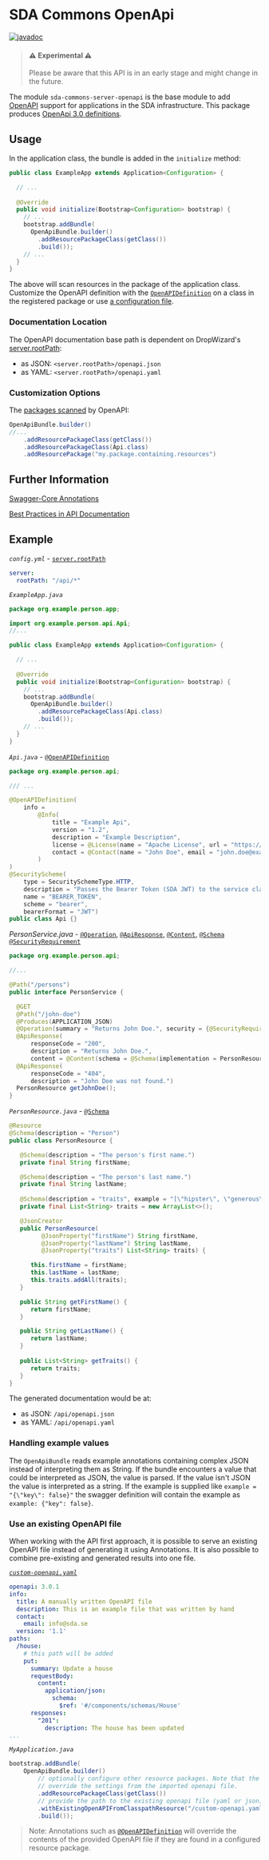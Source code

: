 # SDA Commons OpenApi

[![javadoc](https://javadoc.io/badge2/org.sdase.commons/sda-commons-server-openapi/javadoc.svg)](https://javadoc.io/doc/org.sdase.commons/sda-commons-server-openapi)

> #### ⚠️ Experimental ⚠
>
> Please be aware that this API is in an early stage and might change in the future.
>

The module `sda-commons-server-openapi` is the base module to add
[OpenAPI](https://github.com/swagger-api/swagger-core) support for applications in the
SDA infrastructure.
This package produces [OpenApi 3.0 definitions](https://swagger.io/docs/specification/basic-structure/).

## Usage

In the application class, the bundle is added in the `initialize` method:

```java
public class ExampleApp extends Application<Configuration> {

  // ...
  
  @Override
  public void initialize(Bootstrap<Configuration> bootstrap) {
    // ...
    bootstrap.addBundle(
      OpenApiBundle.builder()
        .addResourcePackageClass(getClass())
        .build());
    // ...
  }
}
```

The above will scan resources in the package of the application class.
Customize the OpenAPI definition with the [`OpenAPIDefinition`](https://github.com/swagger-api/swagger-core/wiki/Swagger-2.X---Annotations#OpenAPIDefinition)
on a class in the registered package or use [a configuration file](https://github.com/swagger-api/swagger-core/wiki/Swagger-2.X---Integration-and-Configuration#configuration-file).

### Documentation Location
 
The OpenAPI documentation base path is dependent on DropWizard's [server.rootPath](https://www.dropwizard.io/en/release-2.0.x/manual/configuration.html):

- as JSON: ```<server.rootPath>/openapi.json``` 
- as YAML: ```<server.rootPath>/openapi.yaml```

### Customization Options

The [packages scanned](https://github.com/swagger-api/swagger-core/wiki/Swagger-2.X---Integration-and-Configuration#configuration-properties)
by OpenAPI:

```java
OpenApiBundle.builder()
//...
    .addResourcePackageClass(getClass())
    .addResourcePackageClass(Api.class)
    .addResourcePackage("my.package.containing.resources")
```

## Further Information

[Swagger-Core Annotations](https://github.com/swagger-api/swagger-core/wiki/Swagger-2.X---Annotations)

[Best Practices in API Documentation](https://swagger.io/resources/articles/best-practices-in-api-documentation/)
 
## Example
 
_`config.yml`_ -
[`server.rootPath`](https://www.dropwizard.io/en/release-2.0.x/manual/configuration.html)

```yaml
server:
  rootPath: "/api/*"
```
  
_`ExampleApp.java`_
```java
package org.example.person.app;

import org.example.person.api.Api;
//...

public class ExampleApp extends Application<Configuration> {

  // ...
  
  @Override
  public void initialize(Bootstrap<Configuration> bootstrap) {
    // ...
    bootstrap.addBundle(
      OpenApiBundle.builder()
        .addResourcePackageClass(Api.class)
        .build());
    // ...
  }
}
```

_`Api.java`_ -
[`@OpenAPIDefinition`](https://github.com/swagger-api/swagger-core/wiki/Swagger-2.X---Annotations#OpenAPIDefinition)

```java
package org.example.person.api;

/// ...

@OpenAPIDefinition(
    info =
        @Info(
            title = "Example Api",
            version = "1.2",
            description = "Example Description",
            license = @License(name = "Apache License", url = "https://www.apache.org/licenses/LICENSE-2.0.html"),
            contact = @Contact(name = "John Doe", email = "john.doe@example.com")
        )
)
@SecurityScheme(
    type = SecuritySchemeType.HTTP,
    description = "Passes the Bearer Token (SDA JWT) to the service class.",
    name = "BEARER_TOKEN",
    scheme = "bearer",
    bearerFormat = "JWT")
public class Api {}
```

_PersonService.java_ -
[`@Operation`](https://github.com/swagger-api/swagger-core/wiki/Swagger-2.X---Annotations#operation),
[`@ApiResponse`](https://github.com/swagger-api/swagger-core/wiki/Swagger-2.X---Annotations#apiresponse),
[`@Content`](https://github.com/swagger-api/swagger-core/wiki/Swagger-2.X---Annotations#content),
[`@Schema`](https://github.com/swagger-api/swagger-core/wiki/Swagger-2.X---Annotations#schema)
[`@SecurityRequirement`](https://github.com/swagger-api/swagger-core/wiki/Swagger-2.X---Annotations#securityrequirement)

```java
package org.example.person.api;

//...

@Path("/persons")
public interface PersonService {

  @GET
  @Path("/john-doe")
  @Produces(APPLICATION_JSON)
  @Operation(summary = "Returns John Doe.", security = {@SecurityRequirement(name = "BEARER_TOKEN")})
  @ApiResponse(
      responseCode = "200",
      description = "Returns John Doe.",
      content = @Content(schema = @Schema(implementation = PersonResource.class)))
  @ApiResponse(
      responseCode = "404",
      description = "John Doe was not found.")
  PersonResource getJohnDoe();
}
```

_`PersonResource.java`_ -
[`@Schema`](https://github.com/swagger-api/swagger-core/wiki/Swagger-2.X---Annotations#schema)

```java
@Resource
@Schema(description = "Person")
public class PersonResource {

   @Schema(description = "The person's first name.")
   private final String firstName;

   @Schema(description = "The person's last name.")
   private final String lastName;
   
   @Schema(description = "traits", example = "[\"hipster\", \"generous\"]")
   private final List<String> traits = new ArrayList<>();

   @JsonCreator
   public PersonResource(
         @JsonProperty("firstName") String firstName,
         @JsonProperty("lastName") String lastName,
         @JsonProperty("traits") List<String> traits) {

      this.firstName = firstName;
      this.lastName = lastName;
      this.traits.addAll(traits);
   }

   public String getFirstName() {
      return firstName;
   }

   public String getLastName() {
      return lastName;
   }
   
   public List<String> getTraits() {
      return traits;
   }
}
```

The generated documentation would be at:

- as JSON: ```/api/openapi.json```
- as YAML: ```/api/openapi.yaml```

### Handling example values

The ```OpenApiBundle``` reads example annotations containing complex JSON instead of interpreting
them as String. If the bundle encounters a value that could be interpreted as JSON, the value is parsed. 
If the value isn't JSON the value is interpreted as a string.
If the example is supplied like ```example = "{\"key\": false}"``` the swagger definition will 
contain the example as ```example: {"key": false}```. 

### Use an existing OpenAPI file

When working with the API first approach, it is possible to serve an existing OpenAPI file instead
of generating it using Annotations. It is also possible to combine pre-existing and generated results
into one file.

_[`custom-openapi.yaml`](./src/test/resources/custom-openapi.yaml)_

```yaml
openapi: 3.0.1
info:
  title: A manually written OpenAPI file
  description: This is an example file that was written by hand
  contact:
    email: info@sda.se
  version: '1.1'
paths:
  /house:
    # this path will be added
    put:
      summary: Update a house
      requestBody:
        content:
          application/json:
            schema:
              $ref: '#/components/schemas/House'
      responses:
        "201":
          description: The house has been updated
...
```

_`MyApplication.java`_

```java
bootstrap.addBundle(
    OpenApiBundle.builder()
        // optionally configure other resource packages. Note that the values from annotations will
        // override the settings from the imported openapi file.
        .addResourcePackageClass(getClass())
        // provide the path to the existing openapi file (yaml or json) in the classpath
        .withExistingOpenAPIFromClasspathResource("/custom-openapi.yaml")
        .build());
```

> Note: Annotations such as [`@OpenAPIDefinition`](https://github.com/swagger-api/swagger-core/wiki/Swagger-2.X---Annotations#OpenAPIDefinition)
>       will override the contents of the provided OpenAPI file if they are found in a configured
>       resource package. 

